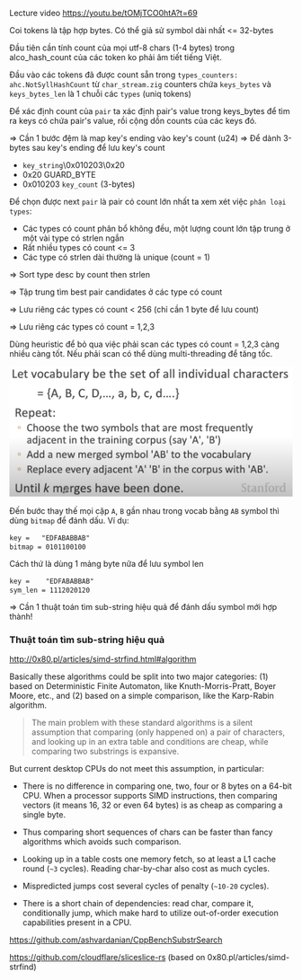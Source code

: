 Lecture video https://youtu.be/tOMjTCO0htA?t=69

Coi tokens là tập hợp bytes. Có thể giả sử symbol dài nhất <= 32-bytes

Đầu tiên cần tính count của mọi utf-8 chars (1-4 bytes) trong alco_hash_count của các token ko phải âm tiết tiếng Việt.

Đầu vào các tokens đã được count sẵn trong `types_counters: ahc.NotSyllHashCount` từ `char_stream.zig` counters chứa `keys_bytes` và `keys_bytes_len` là 1 chuỗi các `types` (uniq tokens)

Để xác định count của `pair` ta xác định pair's value trong keys_bytes để tìm ra keys có chứa pair's value, rồi cộng dồn counts của các keys đó.

=> Cần 1 bước đệm là map key's ending vào key's count (u24)
=> Để dành 3-bytes sau key's ending để lưu key's count

* `key_string`\0x010203\0x20
* 0x20 GUARD_BYTE
* 0x010203 `key_count` (3-bytes)


Để chọn được next `pair` là pair có count lớn nhất ta xem xét việc `phân loại types`:
* Các types có count phân bổ không đều, một lượng count lớn tập trung ở một vài type có strlen ngắn
* Rất nhiều types có count <= 3
* Các type có strlen dài thường là unique (count = 1)

=> Sort type desc by count then strlen 

=> Tập trung tìm best pair candidates ở các type có count

=> Lưu riêng các types có count < 256 (chỉ cần 1 byte để lưu count)

=> Lưu riêng các types có count = 1,2,3

Dùng heuristic để bỏ qua việc phải scan các types có count = 1,2,3 càng nhiều càng tốt.
Nếu phải scan có thể dùng multi-threading để tăng tốc.

![](bpe_learn.png)

Đến bước thay thế mọi cặp `A`, `B` gần nhau trong vocab bằng `AB` symbol thì dùng `bitmap` để đánh dấu. Ví dụ:
```
key =   "EDFABABBAB"
bitmap = 0101100100
```

Cách thứ là dùng 1 mảng byte nữa để lưu symbol len
```
key =    "EDFABABBAB"
sym_len = 1112020120
```

=> Cần 1 thuật toán tìm sub-string hiệu quả để đánh dấu symbol mới hợp thành!

### Thuật toán tìm sub-string hiệu quả

http://0x80.pl/articles/simd-strfind.html#algorithm

Basically these algorithms could be split into two major categories: (1) based on Deterministic Finite Automaton, like Knuth-Morris-Pratt, Boyer Moore, etc., and (2) based on a simple comparison, like the Karp-Rabin algorithm.

> The main problem with these standard algorithms is a silent assumption that comparing (only happened on) a pair of characters, and looking up in an extra table and conditions are cheap, while comparing two substrings is expansive.

But current desktop CPUs do not meet this assumption, in particular:

* There is no difference in comparing one, two, four or 8 bytes on a 64-bit CPU. When a processor supports SIMD instructions, then comparing vectors (it means 16, 32 or even 64 bytes) is as cheap as comparing a single byte.

* Thus comparing short sequences of chars can be faster than fancy algorithms which avoids such comparison.

* Looking up in a table costs one memory fetch, so at least a L1 cache round (`~3` cycles). Reading char-by-char also cost as much cycles.

* Mispredicted jumps cost several cycles of penalty (`~10-20` cycles).

* There is a short chain of dependencies: read char, compare it, conditionally jump, which make hard to utilize out-of-order execution capabilities present in a CPU.


https://github.com/ashvardanian/CppBenchSubstrSearch

https://github.com/cloudflare/sliceslice-rs (based on 0x80.pl/articles/simd-strfind)